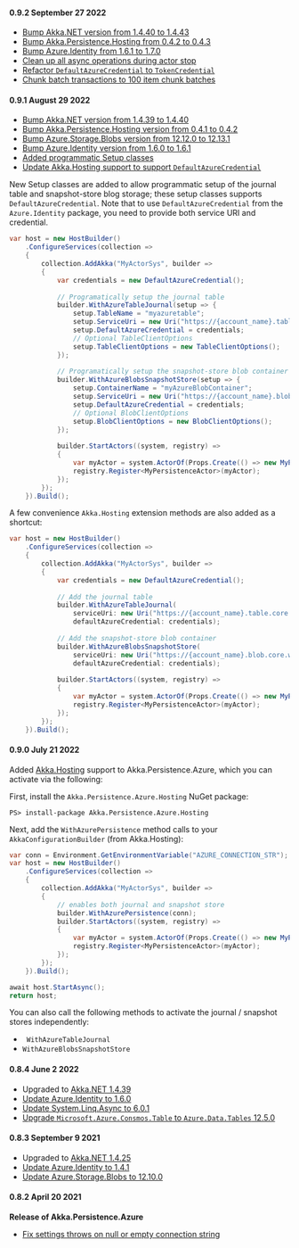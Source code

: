 #### 0.9.2 September 27 2022 ####

* [Bump Akka.NET version from 1.4.40 to 1.4.43](https://github.com/akkadotnet/akka.net/releases/tag/1.4.43)
* [Bump Akka.Persistence.Hosting from 0.4.2 to 0.4.3](https://github.com/petabridge/Akka.Persistence.Azure/pull/245)
* [Bump Azure.Identity from 1.6.1 to 1.7.0](https://github.com/petabridge/Akka.Persistence.Azure/pull/247)
* [Clean up all async operations during actor stop](https://github.com/petabridge/Akka.Persistence.Azure/pull/249)
* [Refactor `DefaultAzureCredential` to `TokenCredential`](https://github.com/petabridge/Akka.Persistence.Azure/pull/250)
* [Chunk batch transactions to 100 item chunk batches](https://github.com/petabridge/Akka.Persistence.Azure/pull/254)

#### 0.9.1 August 29 2022 ####

* [Bump Akka.NET version from 1.4.39 to 1.4.40](https://github.com/akkadotnet/akka.net/releases/tag/1.4.40)
* [Bump Akka.Persistence.Hosting version from 0.4.1 to 0.4.2](https://github.com/petabridge/Akka.Persistence.Azure/pull/233)
* [Bump Azure.Storage.Blobs version from 12.12.0 to 12.13.1](https://github.com/petabridge/Akka.Persistence.Azure/pull/234)
* [Bump Azure.Identity version from 1.6.0 to 1.6.1](https://github.com/petabridge/Akka.Persistence.Azure/pull/231)
* [Added programmatic Setup classes](https://github.com/petabridge/Akka.Persistence.Azure/pull/235)
* [Update Akka.Hosting support to support `DefaultAzureCredential`](https://github.com/petabridge/Akka.Persistence.Azure/pull/237)

New Setup classes are added to allow programmatic setup of the journal table and snapshot-store blog storage; these setup classes supports `DefaultAzureCredential`. Note that to use `DefaultAzureCredential` from the `Azure.Identity` package, you need to provide both service URI and credential.

```csharp
var host = new HostBuilder()
    .ConfigureServices(collection =>
    {
        collection.AddAkka("MyActorSys", builder =>
        {
            var credentials = new DefaultAzureCredential();
            
            // Programatically setup the journal table
            builder.WithAzureTableJournal(setup => {
                setup.TableName = "myazuretable";
                setup.ServiceUri = new Uri("https://{account_name}.table.core.windows.net");
                setup.DefaultAzureCredential = credentials;
                // Optional TableClientOptions
                setup.TableClientOptions = new TableClientOptions(); 
            });
            
            // Programatically setup the snapshot-store blob container
            builder.WithAzureBlobsSnapshotStore(setup => {
                setup.ContainerName = "myAzureBlobContainer";
                setup.ServiceUri = new Uri("https://{account_name}.blob.core.windows.net");
                setup.DefaultAzureCredential = credentials;
                // Optional BlobClientOptions
                setup.BlobClientOptions = new BlobClientOptions(); 
            });
            
            builder.StartActors((system, registry) =>
            {
                var myActor = system.ActorOf(Props.Create(() => new MyPersistenceActor("ac1")), "actor1");
                registry.Register<MyPersistenceActor>(myActor);
            });
        });
    }).Build();
```

A few convenience `Akka.Hosting` extension methods are also added as a shortcut:
```csharp
var host = new HostBuilder()
    .ConfigureServices(collection =>
    {
        collection.AddAkka("MyActorSys", builder =>
        {
            var credentials = new DefaultAzureCredential();
            
            // Add the journal table
            builder.WithAzureTableJournal(
                serviceUri: new Uri("https://{account_name}.table.core.windows.net"),
                defaultAzureCredential: credentials);
            
            // Add the snapshot-store blob container
            builder.WithAzureBlobsSnapshotStore(
                serviceUri: new Uri("https://{account_name}.blob.core.windows.net"),
                defaultAzureCredential: credentials);
            
            builder.StartActors((system, registry) =>
            {
                var myActor = system.ActorOf(Props.Create(() => new MyPersistenceActor("ac1")), "actor1");
                registry.Register<MyPersistenceActor>(myActor);
            });
        });
    }).Build();
```

#### 0.9.0 July 21 2022 ####
Added [Akka.Hosting](https://github.com/akkadotnet/Akka.Hosting) support to Akka.Persistence.Azure, which you can activate via the following:

First, install the `Akka.Persistence.Azure.Hosting` NuGet package:

```shell
PS> install-package Akka.Persistence.Azure.Hosting

```

Next, add the `WithAzurePersistence` method calls to your `AkkaConfigurationBuilder` (from Akka.Hosting):

```csharp
var conn = Environment.GetEnvironmentVariable("AZURE_CONNECTION_STR");
var host = new HostBuilder()
    .ConfigureServices(collection =>
    {
        collection.AddAkka("MyActorSys", builder =>
        {
        	// enables both journal and snapshot store
            builder.WithAzurePersistence(conn);
            builder.StartActors((system, registry) =>
            {
                var myActor = system.ActorOf(Props.Create(() => new MyPersistenceActor("ac1")), "actor1");
                registry.Register<MyPersistenceActor>(myActor);
            });
        });
    }).Build();

await host.StartAsync();
return host;
```

You can also call the following methods to activate the journal / snapshot stores independently:

* ` WithAzureTableJournal`
* `WithAzureBlobsSnapshotStore`

#### 0.8.4 June 2 2022 ####
* Upgraded to [Akka.NET 1.4.39](https://github.com/akkadotnet/akka.net/releases/tag/1.4.39)
* [Update Azure.Identity to 1.6.0](https://github.com/petabridge/Akka.Persistence.Azure/pull/205)
* [Update System.Linq.Async to 6.0.1](https://github.com/petabridge/Akka.Persistence.Azure/pull/198)
* [Upgrade `Microsoft.Azure.Consmos.Table` to `Azure.Data.Tables` 12.5.0](https://github.com/petabridge/Akka.Persistence.Azure/pull/207)

#### 0.8.3 September 9 2021 ####
* Upgraded to [Akka.NET 1.4.25](https://github.com/akkadotnet/akka.net/releases/tag/1.4.25)
* [Update Azure.Identity to 1.4.1](https://github.com/petabridge/Akka.Persistence.Azure/pull/176)
* [Update Azure.Storage.Blobs to 12.10.0](https://github.com/petabridge/Akka.Persistence.Azure/pull/183)

#### 0.8.2 April 20 2021 ####
**Release of Akka.Persistence.Azure**

- [Fix settings throws on null or empty connection string ](https://github.com/petabridge/Akka.Persistence.Azure/pull/163)
